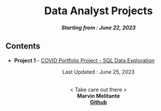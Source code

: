<h1 align="center"> 
Data Analyst Projects
</h1>
<h5 align="center">
Starting from : June 22, 2023
</h5>

## Contents

- <b>Project 1</b> - [COVID Portfolio Project - SQL Data Exploration](https://github.com/mK-zero/DataAnalystProjects/tree/main/1_SQL-Data-Exploration)

<p align="center">
Last Updated : June 25, 2023
</p>

<p align="center">

<br>
< Take care out there >
<br>
<b>Marvin Melitante<b>
<br>
<a href="https://github.com/mK-zero">Github</a>
</p>